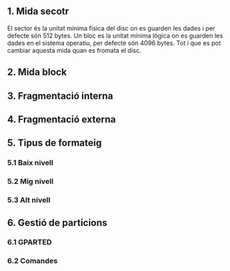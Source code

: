 ## 1. Mida secotr

El sector és la unitat mínima física del disc on es guarden les dades i per defecte són 512 bytes.
Un bloc es la unitat mínima lògica on es guarden les dades en el sistema operatiu, per defecte són 4096 bytes. Tot i que es pot cambiar aquesta mida quan es fromata el disc.

## 2. Mida block



## 3. Fragmentació interna



## 4. Fragmentació externa



## 5. Tipus de formateig



### 5.1 Baix nivell

### 5.2 Mig nivell

### 5.3 Alt nivell


## 6. Gestió de particions

### 6.1 GPARTED

### 6.2 Comandes

